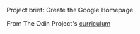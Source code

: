 Project brief:
Create the Google Homepage

From The Odin Project's [curriculum](http://www.theodinproject.com/courses/web-development-101/lessons/html-css)